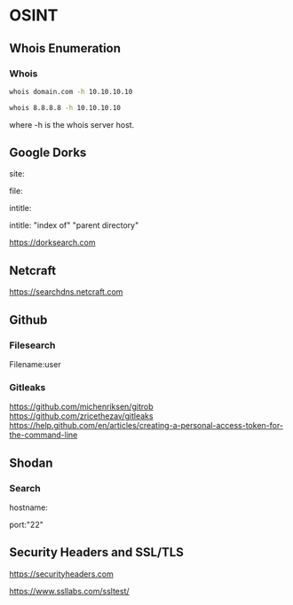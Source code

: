 # OSINT
## Whois Enumeration
### Whois
```bash
whois domain.com -h 10.10.10.10
```
```bash
whois 8.8.8.8 -h 10.10.10.10
```
where -h is the whois server host.

## Google Dorks
site:

file:

intitle:

intitle: "index of" "parent directory"

https://dorksearch.com

## Netcraft
https://searchdns.netcraft.com

## Github
### Filesearch
Filename:user

### Gitleaks
https://github.com/michenriksen/gitrob
https://github.com/zricethezav/gitleaks
https://help.github.com/en/articles/creating-a-personal-access-token-for-the-command-line

## Shodan
### Search
hostname:

port:"22"

## Security Headers and SSL/TLS
https://securityheaders.com

https://www.ssllabs.com/ssltest/
